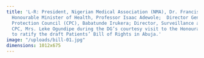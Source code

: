 ```yaml
---
title: 'L-R: President, Nigerian Medical Association (NMA), Dr. Francis Faduyile;
  Honourable Minister of Health, Professor Isaac Adewole;  Director General, Consumer
  Protection Council (CPC), Babatunde Irukera; Director, Surveillance and Enforcement
  CPC, Mrs. Leke Ogundipe during the DG’s courtesy visit to the Honourable Minister
  to ratify the draft Patients’ Bill of Rights in Abuja.'
image: "/uploads/bill-01.jpg"
dimensions: 1012x675
---
```


